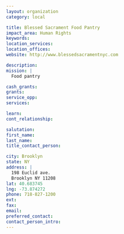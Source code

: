 ```yaml
---
layout: organization
category: local

title: Blessed Sacrament Food Pantry
impact_area: Human Rights
keywords: 
location_services: 
location_offices: 
website: http://www.blessedsacramentnyc.com

description: 
mission: |
  Food pantry

cash_grants: 
grants: 
service_opp: 
services: 

learn: 
cont_relationship: 

salutation: 
first_name: 
last_name: 
title_contact_person: 

city: Brooklyn
state: NY
address: |
  198 Euclid ave.  
  Brooklyn NY 11208
lat: 40.683745
lng: -73.874272
phone: 718-827-1200
ext: 
fax: 
email: 
preferred_contact: 
contact_person_intro: 
---
```


